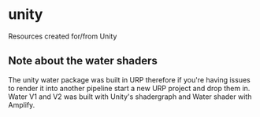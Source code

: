 # unity
Resources created for/from Unity

## Note about the water shaders
The unity water package was built in URP therefore if you're having issues to render it into another pipeline start a new URP project and drop them in. Water V1 and V2 was built with Unity's shadergraph and Water shader with Amplify. 
